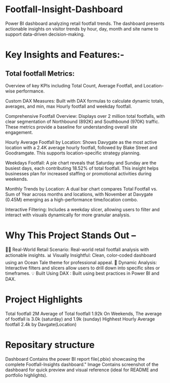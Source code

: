 # Footfall-Insight-Dashboard
Power BI dashboard analyzing retail footfall trends. The dashboard presents actionable insights on visitor trends by hour, day, month and site name to support data-driven decision-making. 
# Key Insights and Features:-
## Total footfall Metrics:  
Overview of key KPIs including Total Count, Average Footfall, and Location-wise performance. 

Custom DAX Measures:  Built with DAX formulas to calculate dynamic totals, averages, and min, max Hourly footfall and weekday footfall. 

Comprehensive Footfall Overview: Displays over 2 million total footfalls, with clear segmentation of Northbound (892K) and Southbound (970K) traffic. These metrics provide a baseline for understanding overall site engagement. 

Hourly Average Footfall by Location: Shows Davygate as the most active location with a 2.4K average hourly footfall, followed by Blake Street and Goodramgate. This supports location-specific strategy planning. 

Weekdays Footfall: A pie chart reveals that Saturday and Sunday are the busiest days, each contributing 18.52% of total footfall. This insight helps businesses plan for increased staffing or promotional activities during weekends. 

Monthly Trends by Location: A dual bar chart compares Total Footfall vs. Sum of Year across months and locations, with November at Davygate (0.45M) emerging as a high-performance time/location combo. 

Interactive Filtering: Includes a weekday slicer, allowing users to filter and interact with visuals dynamically for more granular analysis. 

# Why This Project Stands Out – 

🚶‍♀️ Real-World Retail Scenario: Real-world retail footfall analysis with actionable insights. 
 📊 Visually Insightful: Clean, color-coded dashboard using an Ocean Tale theme for professional appeal. 
 🧩 Dynamic Analysis: Interactive filters and slicers allow users to drill down into specific sites or timeframes. 
 💡 Built  Using DAX : Built using best practices in Power BI and DAX. 

# Project Highlights
Total footfall 2M
Average of Total footfall 1.92k
On Weekends, The average of footfall is 3.0k (saturday) and 1.9k (sunday) 
Highhest Hourly Average footfall 2.4k by Davgate(Location)

 # Repositary structure 
 Dashboard Contains the power BI report file(.pbix) showcasing the complete Footfall-Insights dashboard." 
 Image Contains screenshot of the dashboard for quick preview and visual reference (ideal for README and portfolio highlights).
 

 
